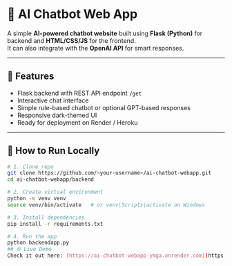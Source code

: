 # 🤖 AI Chatbot Web App

A simple **AI-powered chatbot website** built using **Flask (Python)** for backend and **HTML/CSS/JS** for the frontend.  
It can also integrate with the **OpenAI API** for smart responses.

---

## 🧩 Features
- Flask backend with REST API endpoint `/get`
- Interactive chat interface
- Simple rule-based chatbot or optional GPT-based responses
- Responsive dark-themed UI
- Ready for deployment on Render / Heroku

---

## 🚀 How to Run Locally

```bash
# 1. Clone repo
git clone https://github.com/<your-username>/ai-chatbot-webapp.git
cd ai-chatbot-webapp/backend

# 2. Create virtual environment
python -m venv venv
source venv/bin/activate   # or venv\Scripts\activate on Windows

# 3. Install dependencies
pip install -r requirements.txt

# 4. Run the app
python backendapp.py
## 🌐 Live Demo
Check it out here: [https://ai-chatbot-webapp-ymga.onrender.com](https://ai-chatbot-webapp-ymga.onrender.com)
